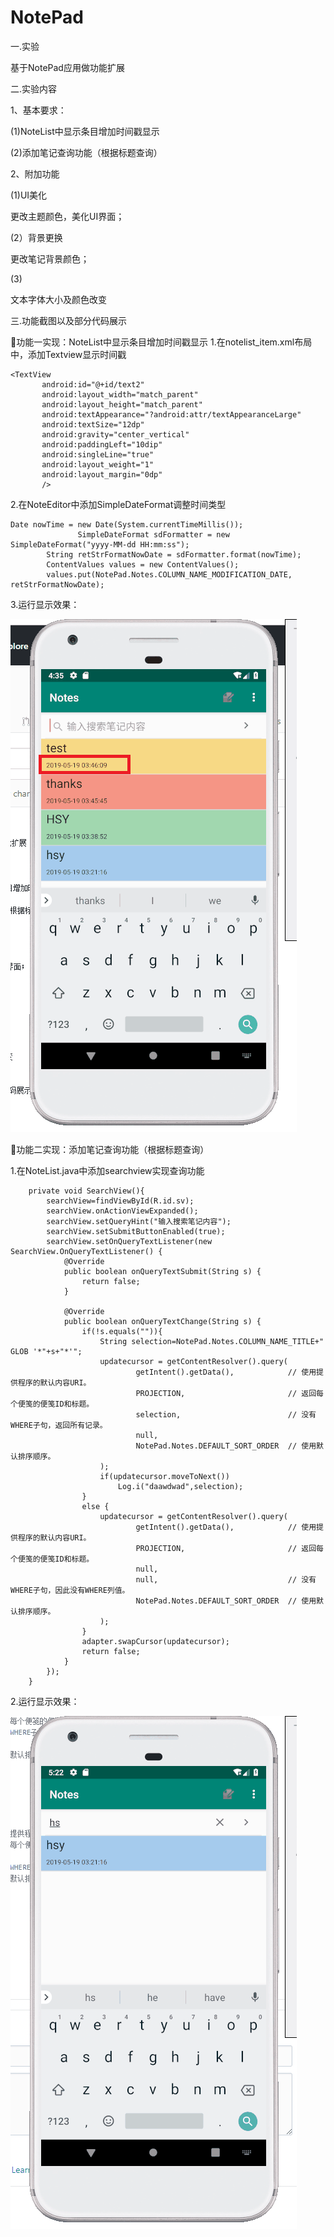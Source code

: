 # NotePad
一.实验

基于NotePad应用做功能扩展

二.实验内容

1、基本要求：

(1)NoteList中显示条目增加时间戳显示

(2)添加笔记查询功能（根据标题查询）

2、附加功能

(1)UI美化

更改主题颜色，美化UI界面；

(2）背景更换

更改笔记背景颜色；

(3)

文本字体大小及颜色改变


三.功能截图以及部分代码展示

💚功能一实现：NoteList中显示条目增加时间戳显示
1.在notelist_item.xml布局中，添加Textview显示时间戳
```
<TextView
       android:id="@+id/text2"
       android:layout_width="match_parent"
       android:layout_height="match_parent"
       android:textAppearance="?android:attr/textAppearanceLarge"
       android:textSize="12dp"
       android:gravity="center_vertical"
       android:paddingLeft="10dip"
       android:singleLine="true"
       android:layout_weight="1"
       android:layout_margin="0dp"
       />
```
2.在NoteEditor中添加SimpleDateFormat调整时间类型
```
Date nowTime = new Date(System.currentTimeMillis());
               SimpleDateFormat sdFormatter = new SimpleDateFormat("yyyy-MM-dd HH:mm:ss");
        String retStrFormatNowDate = sdFormatter.format(nowTime);
        ContentValues values = new ContentValues();
        values.put(NotePad.Notes.COLUMN_NAME_MODIFICATION_DATE, retStrFormatNowDate);
```
3.运行显示效果：


![image](https://github.com/No-91/NotePad/blob/master/images/111.png)

💚功能二实现：添加笔记查询功能（根据标题查询）

1.在NoteList.java中添加searchview实现查询功能

```
    private void SearchView(){
        searchView=findViewById(R.id.sv);
        searchView.onActionViewExpanded();
        searchView.setQueryHint("输入搜索笔记内容");
        searchView.setSubmitButtonEnabled(true);
        searchView.setOnQueryTextListener(new SearchView.OnQueryTextListener() {
            @Override
            public boolean onQueryTextSubmit(String s) {
                return false;
            }

            @Override
            public boolean onQueryTextChange(String s) {
                if(!s.equals("")){
                    String selection=NotePad.Notes.COLUMN_NAME_TITLE+" GLOB '*"+s+"*'";
                    updatecursor = getContentResolver().query(
                            getIntent().getData(),            // 使用提供程序的默认内容URI。
                            PROJECTION,                       // 返回每个便笺的便笺ID和标题。
                            selection,                        // 没有WHERE子句，返回所有记录。
                            null,                             
                            NotePad.Notes.DEFAULT_SORT_ORDER  // 使用默认排序顺序。
                    );
                    if(updatecursor.moveToNext())
                        Log.i("daawdwad",selection);
                }
                else {
                    updatecursor = getContentResolver().query(
                            getIntent().getData(),            // 使用提供程序的默认内容URI。
                            PROJECTION,                       // 返回每个便笺的便笺ID和标题。
                            null,                           
                            null,                             // 没有WHERE子句，因此没有WHERE列值。
                            NotePad.Notes.DEFAULT_SORT_ORDER  // 使用默认排序顺序。
                    );
                }
                adapter.swapCursor(updatecursor);
                return false;
            }
        });
    }
```
2.运行显示效果：

![iamge](https://github.com/No-91/NotePad/blob/master/images/222.png)
